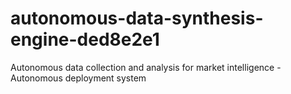 # autonomous-data-synthesis-engine-ded8e2e1
Autonomous data collection and analysis for market intelligence - Autonomous deployment system
